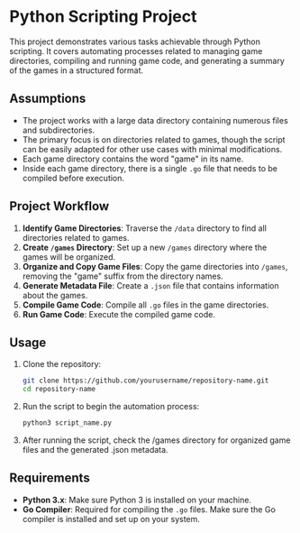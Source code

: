 # Python Scripting Project

This project demonstrates various tasks achievable through Python scripting. It covers automating processes related to managing game directories, compiling and running game code, and generating a summary of the games in a structured format.

## Assumptions

- The project works with a large data directory containing numerous files and subdirectories.
- The primary focus is on directories related to games, though the script can be easily adapted for other use cases with minimal modifications.
- Each game directory contains the word "game" in its name.
- Inside each game directory, there is a single `.go` file that needs to be compiled before execution.

## Project Workflow

1. **Identify Game Directories**: Traverse the `/data` directory to find all directories related to games.
2. **Create `/games` Directory**: Set up a new `/games` directory where the games will be organized.
3. **Organize and Copy Game Files**: Copy the game directories into `/games`, removing the "game" suffix from the directory names.
4. **Generate Metadata File**: Create a `.json` file that contains information about the games.
5. **Compile Game Code**: Compile all `.go` files in the game directories.
6. **Run Game Code**: Execute the compiled game code.

## Usage

1. Clone the repository:
   ```bash
   git clone https://github.com/yourusername/repository-name.git
   cd repository-name

2. Run the script to begin the automation process:
   ```bash
   python3 script_name.py

3. After running the script, check the /games directory for organized game files and the generated .json metadata.

## Requirements

- **Python 3.x**: Make sure Python 3 is installed on your machine.
- **Go Compiler**: Required for compiling the `.go` files. Make sure the Go compiler is installed and set up on your system.

